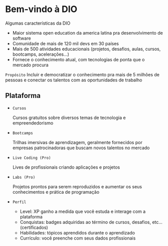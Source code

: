 # Bem-vindo à DIO

Algumas características da DIO

- Maior sistema open education da america latina pra desenvolvimento de software
- Comunidade de mais de 120 mil devs em 30 países
- Mais de 500 atividades educacionais (projetos, desafios, aulas, cursos, bootcamps, acelerações...)
- Fornece o conhecimento atual, com tecnologias de ponta que o mercado procura
 
`Propósito` Incluir e democratizar o conhecimento pra mais de 5 milhões de pessoas e conectar os talentos 
  com as oportunidades de trabalho

## Plataforma

- `Cursos`
  
  Cursos gratuitos sobre diversos temas de tecnologia e empreendedorismo  
- `Bootcamps`

  Trilhas imersivas de aprendizagem, geralmente fornecidos por empresas patrocinadoras que buscam novos talentos no
  mercado
- `Live Coding (Pro)` 
  
    Lives de profissionais criando aplicações e projetos
- `Labs (Pro)` 
    
    Projetos prontos para serem reproduzidos e aumentar os seus conhecimentos e prática de programação
- `Perfil`
    - Level: XP ganho a medida que você estuda e interage com a plataforma
    - Conquistas: badges adquiridas ao término de cursos, desafios, etc... (certificados)
    - Habilidades: tópicos aprendidos durante o aprendizado
    - Currículo: você preenche com seus dados profissionais